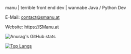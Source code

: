 manu | terrible front end dev | wannabe Java / Python Dev



E-Mail: contact@smanu.at


Website: https://SManu.at

![Anurag's GitHub stats](https://github-readme-stats.vercel.app/api?username=ProManu24&show_icons=true&theme=dark)


[![Top Langs](https://github-readme-stats.vercel.app/api/top-langs/?username=ProManu24)](https://github.com/ProManu24/github-readme-stats)



